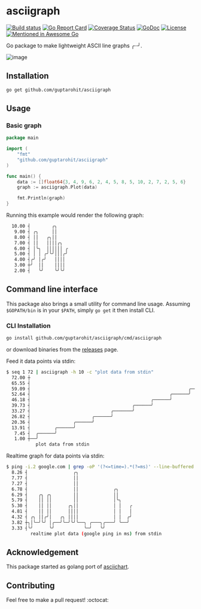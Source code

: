 # asciigraph

[![Build status][]][1] [![Go Report Card][]][2] [![Coverage Status][]][3] [![GoDoc][]][4] [![License][]][5] [![Mentioned in Awesome Go][]][6]

Go package to make lightweight ASCII line graphs ╭┈╯.

![image][]

## Installation
``` bash
go get github.com/guptarohit/asciigraph
```

## Usage

### Basic graph

``` go
package main

import (
    "fmt"
    "github.com/guptarohit/asciigraph"
)

func main() {
    data := []float64{3, 4, 9, 6, 2, 4, 5, 8, 5, 10, 2, 7, 2, 5, 6}
    graph := asciigraph.Plot(data)

    fmt.Println(graph)
}
```

Running this example would render the following graph:
``` bash
  10.00 ┤        ╭╮
   9.00 ┤ ╭╮     ││
   8.00 ┤ ││   ╭╮││
   7.00 ┤ ││   ││││╭╮
   6.00 ┤ │╰╮  ││││││ ╭
   5.00 ┤ │ │ ╭╯╰╯│││╭╯
   4.00 ┤╭╯ │╭╯   ││││
   3.00 ┼╯  ││    ││││
   2.00 ┤   ╰╯    ╰╯╰╯
```


## Command line interface

This package also brings a small utility for command line usage.
Assuming `$GOPATH/bin` is in your `$PATH`, simply `go get` it then
install CLI.

### CLI Installation
``` bash
go install github.com/guptarohit/asciigraph/cmd/asciigraph
```

or download binaries from the [releases][] page.

Feed it data points via stdin:
``` bash
$ seq 1 72 | asciigraph -h 10 -c "plot data from stdin"
  72.00 ┼
  65.55 ┤                                                                  ╭────
  59.09 ┤                                                           ╭──────╯
  52.64 ┤                                                    ╭──────╯
  46.18 ┤                                             ╭──────╯
  39.73 ┤                                      ╭──────╯
  33.27 ┤                              ╭───────╯
  26.82 ┤                       ╭──────╯
  20.36 ┤                ╭──────╯
  13.91 ┤         ╭──────╯
   7.45 ┤  ╭──────╯
   1.00 ┼──╯
           plot data from stdin
```

Realtime graph for data points via stdin:
``` bash
$ ping -i.2 google.com | grep -oP '(?<=time=).*(?=ms)' --line-buffered | asciigraph -r -h 10 -w 40 -c "realtime plot data (google ping in ms) from stdin"
  8.26 ┤                 ╭╮
  7.77 ┤                 ││
  7.27 ┤                 ││
  6.78 ┤                 ││             ╭╮
  6.29 ┤    ╭╮ ╭╮        ││             ││
  5.79 ┤    ││ ││        ││             │╰╮
  5.30 ┤    ││ ││      ╭╮││             │ │   ╭
  4.81 ┤    ││ ││      ││││             │ │   │
  4.32 ┤ ╭╮ ││╭╯│   ╭╮ ││││             │ │  ╭╯
  3.82 ┼╮│╰─╯╰╯ │╭──╯╰─╯╰╯╰──╮ ╭───╮╭───╯ ╰──╯
  3.33 ┤╰╯      ╰╯           ╰─╯   ╰╯
         realtime plot data (google ping in ms) from stdin
```


## Acknowledgement

This package started as golang port of [asciichart][].


## Contributing

Feel free to make a pull request! :octocat:


[Build status]: https://travis-ci.org/guptarohit/asciigraph.svg?branch=master
[1]: https://travis-ci.org/guptarohit/asciigraph
[Go Report Card]: https://goreportcard.com/badge/github.com/guptarohit/asciigraph
[2]: https://goreportcard.com/report/github.com/guptarohit/asciigraph
[Coverage Status]: https://coveralls.io/repos/github/guptarohit/asciigraph/badge.svg?branch=master
[3]: https://coveralls.io/github/guptarohit/asciigraph?branch=master
[GoDoc]: https://godoc.org/github.com/guptarohit/asciigraph?status.svg
[4]: https://godoc.org/github.com/guptarohit/asciigraph
[License]: https://img.shields.io/badge/licence-BSD-blue.svg
[5]: https://github.com/guptarohit/asciigraph/blob/master/LICENSE
[Mentioned in Awesome Go]: https://awesome.re/mentioned-badge-flat.svg
[6]: https://github.com/avelino/awesome-go#advanced-console-uis
[image]: https://user-images.githubusercontent.com/7895001/41509956-b1b2b3d0-7279-11e8-9d19-d7dea17d5e44.png
[releases]: https://github.com/guptarohit/asciigraph/releases
[asciichart]: https://github.com/kroitor/asciichart
